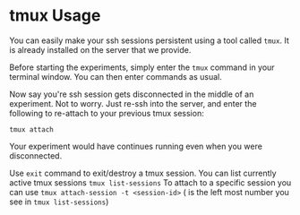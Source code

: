 # tmux Usage

You can easily make your ssh sessions persistent using a tool called `tmux`. It is already installed on the server that we provide.

Before starting the experiments, simply enter the `tmux` command in your terminal window. You can then enter commands as usual.

Now say you're ssh session gets disconnected in the middle of an experiment. Not to worry. Just re-ssh into the server, and enter the following to re-attach to your previous tmux session:
```
tmux attach
```

Your experiment would have continues running even when you were disconnected.

Use `exit` command to exit/destroy a tmux session.
You can list currently active tmux sessions `tmux list-sessions`
To attach to a specific session you can use `tmux attach-session -t <session-id>` (<session-id> is the left most number you see in `tmux list-sessions`)
